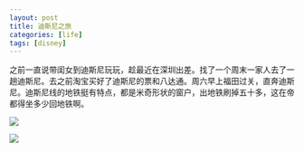 ```yaml
---
layout: post
title: 迪斯尼之旅
categories: [life]
tags: [disney]
---
```


之前一直说带闺女到迪斯尼玩玩，趁最近在深圳出差。找了一个周末一家人去了一趟迪斯尼。去之前淘宝买好了迪斯尼的票和八达通。周六早上福田过关，直奔迪斯尼。迪斯尼线的地铁挺有特点，都是米奇形状的窗户，出地铁刷掉五十多，这在帝都得坐多少回地铁啊。

![](https://nuj3vq.bn1.livefilestore.com/y2p5yg9KshbjNAScd8sGionp82Yj2y0MGC3uDvR6UDfGr4nTA60Kaukouzj2nr-qtwc4xh_6JywzINqV43Ide115fIiq4MIWTSehkTOgeOSy40/IMG_20130718_195431_%E5%89%AF%E6%9C%AC.jpg?psid=1)

![](https://nuj3vq.bn1.livefilestore.com/y2p_WFrwpUHNbxXpRqRA6HxOnJo68BIGZS3HOJcKOKC-ydYZiKpXOD--9q_7L5zMmUBbLG-ptSsWOszS3DimHBWG7pwC1A2zyHC6hRxL3TjoJ4/IMG_2791_%E5%89%AF%E6%9C%AC%201.jpg?psid=1)




